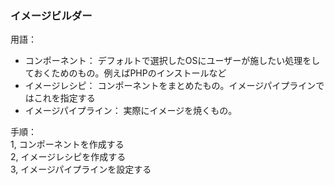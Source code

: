 ### イメージビルダー
<!-- {ISSUEタイトル}.md になります -->
<!-- ISSUEラベル名に対応するディレクトリに格納されます -->
<!-- ISSUEタイトルに`###`を足して、descriptionの1行目に自動追記します -->

用語：
- コンポーネント： デフォルトで選択したOSにユーザーが施したい処理をしておくためのもの。例えばPHPのインストールなど  
- イメージレシピ： コンポーネントをまとめたもの。イメージパイプラインではこれを指定する  
- イメージパイプライン： 実際にイメージを焼くもの。  

手順：  
1, コンポーネントを作成する  
2, イメージレシピを作成する  
3, イメージパイプラインを設定する  
